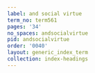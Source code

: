 ```yaml
---
label: and social virtue
term_no: term561
pages: '34'
no_spaces: andsocialvirtue
pid: andsocialvirtue
order: '0040'
layout: generic_index_term
collection: index-headings
---
```

